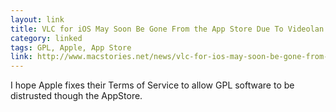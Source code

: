 ```yaml
---
layout: link
title: VLC for iOS May Soon Be Gone From the App Store Due To Videolan’s Complaint
category: linked
tags: GPL, Apple, App Store
link: http://www.macstories.net/news/vlc-for-ios-may-soon-be-gone-from-the-app-store-due-to-videolans-complaint/
---
```


I hope Apple fixes their Terms of Service to allow GPL software to be distrusted though the AppStore.